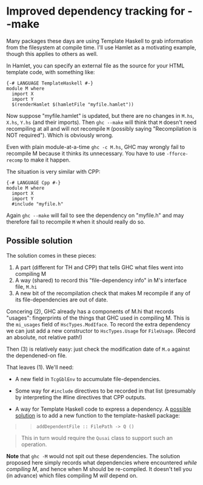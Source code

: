 # Improved dependency tracking for --make


Many packages these days are using Template Haskell to grab information from the filesystem at compile time. I'll use Hamlet as a motivating example, though this applies to others as well.


In Hamlet, you can specify an external file as the source for your HTML template code, with something like:

```wiki
{-# LANGUAGE TemplateHaskell #-}
module M where
  import X
  import Y
  $(renderHamlet $(hamletFile "myfile.hamlet"))
```


Now suppose "myfile.hamlet" is updated, but there are no changes in `M.hs`, `X.hs`, `Y.hs` (and their imports).  Then `ghc --make` will think that `M` doesn't need recompiling at all and will not recompile `M` (possibly saying "Recompilation is NOT required"). Which is obviously wrong.  


Even with plain module-at-a-time `ghc -c M.hs`, GHC may wrongly fail to recompile M because it thinks its unnecessary. You have to use `-fforce-recomp` to make it happen.


The situation is very similar with CPP:

```wiki
{-# LANGUAGE Cpp #-}
module M where
  import X
  import Y
  #include "myfile.h"
```


Again `ghc --make` will fail to see the dependency on "myfile.h" and may therefore fail to recompile `M` when it should really do so.

## Possible solution


The solution comes in these pieces:

1. A part (different for TH and CPP) that tells GHC what files went into compiling M
1. A way (shared) to record this "file-dependency info" in M's interface file, `M.hi`
1. A new bit of the recompilation check that makes M recompile if any of its file-dependencies are out of date.


Concering (2), GHC already has a components of M.hi that records "usages": fingerprints of the things that GHC used in compiling M.  This is the `mi_usages` field of `HscTypes.ModIface`.  To record the extra dependency we can just add a new constructor to `HscTypes.Usage` for `FileUsage`.  (Record an absolute, not relative path!)


Then (3) is relatively easy: just check the modification date of `M.o` against the dependened-on file.


That leaves (1).  We'll need:

- A new field in `TcgGblEnv` to accumulate file-dependencies.

- Some way for `#include` directives to be recorded in that list (presumably by interpreting the \#line directives that CPP outputs.

- A way for Template Haskell code to express a dependency.  A [ possible solution](http://www.reddit.com/r/haskell/comments/k4lc4/yesod_the_limitations_of_haskell/c2hipo3) is to add a new function to the template-haskell package:

> > `addDependentFile :: FilePath -> Q ()`

>
> This in turn would require the `Qusai` class to support such an operation.

**Note** that `ghc -M` would not spit out these dependencies.  The solution proposed here simply records what dependencies where encountered *while compiling M*, and hence when M should be re-compiled. It doesn't tell you (in advance) which files compiling M *will* depend on. 
